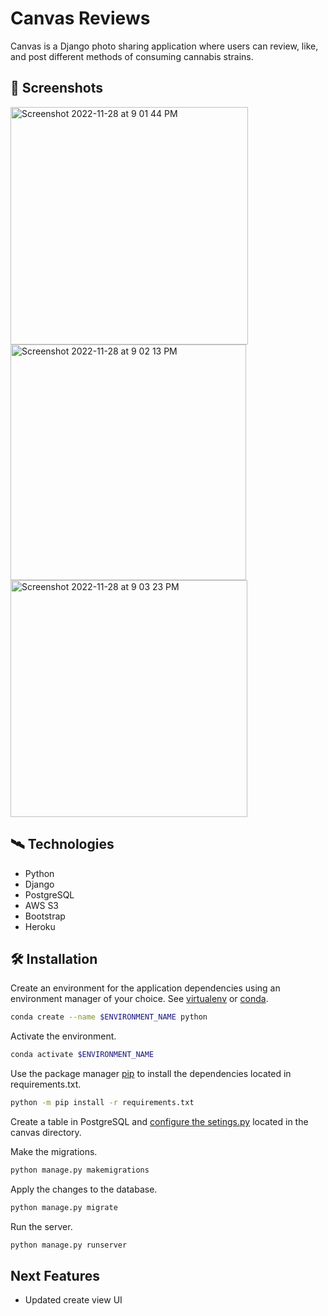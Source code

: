# Canvas Reviews

Canvas is a Django photo sharing application where users
can review, like, and post different methods of consuming
cannabis strains.

## :camera_flash: Screenshots

<img width="380" alt="Screenshot 2022-11-28 at 9 01 44 PM" src="https://user-images.githubusercontent.com/15901574/219600936-7b040f1f-21f3-409a-9221-9ce65fef7d8f.png">

<img width="377" alt="Screenshot 2022-11-28 at 9 02 13 PM" src="https://user-images.githubusercontent.com/15901574/219601062-c4f1b59f-55f3-42de-977e-eaae1ff2cb53.png">

<img width="379" alt="Screenshot 2022-11-28 at 9 03 23 PM" src="https://user-images.githubusercontent.com/15901574/219600801-6e0685f5-10f8-49af-abcf-a9f62556d54e.png">

## :artificial_satellite: Technologies
* Python
* Django
* PostgreSQL
* AWS S3
* Bootstrap
* Heroku

## :hammer_and_wrench: Installation

Create an environment for the application dependencies using an environment manager of your choice. See [virtualenv](https://virtualenv.pypa.io/en/latest/) or [conda](https://docs.conda.io/en/latest/).

```bash
conda create --name $ENVIRONMENT_NAME python
```

Activate the environment.

```bash
conda activate $ENVIRONMENT_NAME
```

Use the package manager [pip](https://pip.pypa.io/en/stable/) to install 
the dependencies located in requirements.txt.

```bash
python -m pip install -r requirements.txt
```

Create a table in PostgreSQL and [configure the setings.py](https://docs.djangoproject.com/en/3.2/ref/settings/) located in the canvas directory.

Make the migrations.

```bash
python manage.py makemigrations
```

Apply the changes to the database.

```bash
python manage.py migrate
```

Run the server.

```bash
python manage.py runserver
```

## Next Features
* Updated create view UI





